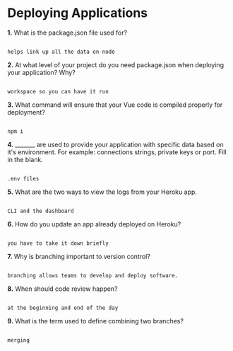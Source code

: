 # Deploying Applications

**1.** What is the package.json file used for?
<!-- enter you answer in the space below -->
```

helps link up all the data on node

``` 
**2.** At what level of your project do you need package.json when deploying your application? Why?
<!-- enter you answer in the space below -->
```

workspace so you can have it run 

```
**3.** What command will ensure that your Vue code is compiled properly for deployment?
<!-- enter you answer in the space below -->
```

npm i

```
**4.** _______ are used to provide your application with specific data based on it's environment. For example: connections strings, private keys or port. Fill in the blank.
<!-- enter you answer in the space below -->
```

.env files

```
**5.** What are the two ways to view the logs from your Heroku app.
<!-- enter you answer in the space below -->
```

CLI and the dashboard

```
**6.** How do you update an app already deployed on Heroku?
<!-- enter you answer in the space below -->
```

you have to take it down briefly

```
**7.** Why is branching important to version control?
<!-- enter you answer in the space below -->
```

branching allows teams to develop and deploy software.
```
**8.** When should code review happen?
<!-- enter you answer in the space below -->
```

at the beginning and end of the day

```
**9.** What is the term used to define combining two branches?
<!-- enter you answer in the space below -->
```

merging

```